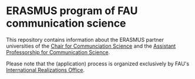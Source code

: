 # ERASMUS program of FAU communication science

This repository contains information about the ERASMUS partner universities of the [Chair for Communciation Science](https://www.kowi.rw.fau.de/) and the [Assistant Professorship for Communication Science](https://www.communicationscience.rw.fau.de/).

Please note that the (application) process is organized exclusively by FAU's [International Realizations Office](https://ib.wiso.fau.de/en/).
